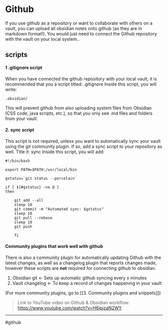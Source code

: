 # Github 

If you use github as a repository or want to collaborate with others on a vault, you can upload all obsidian notes onto github (as they are in markdown format!). You would just need to connect the Github repository with the vault on your local system..

## scripts 
#### 1 .gitignore script
When you have connected the github repository with your local vault, it is recommended that you a script titled: .gitignore 
Inside this script, you will write: 
```
.obsidian/ 
```

This will prevent github from also uploading system files from Obsidian (CSS code, java scripts, etc.), so that you only see .md files and folders from your vault.



#### 2. sync script
This script is not required, unless you want to automatically sync your vault using the git community plugin. If so, add a sync script to your repository as well. Title it: sync
Inside this script, you will add:
```
#!/bin/bash

export PATH=$PATH:/usr/local/bin

gstatus=`git status --porcelain`

if [ ${#gstatus} -ne @ ]
then

	git add --all
	sleep 10
	git commit -m "Automated sync: $gstatus"
	sleep 10
	git pull --rebase
	sleep 10
	git push
	
	fi
```

#### Community plugins that work well with github
 There is also a community plugin for automatically updating Github with the latest changes, as well as a changelog plugin that reports changes made, however these scripts are **not** required for connecting github to obsidian.
1. Obsidian git <- Sets up automatic github syncing every x minutes
2. Vault changelog <- To keep a record of changes happening in your vault

(For more community plugins, go to [[3. Community plugins and snippets]])

> Link to YouTube video on Github & Obsidian workflow: https://www.youtube.com/watch?v=H6ipjzaN2WY






---
#github